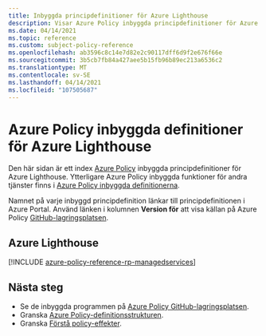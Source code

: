 ```yaml
---
title: Inbyggda principdefinitioner för Azure Lighthouse
description: Visar Azure Policy inbyggda principdefinitioner för Azure Lighthouse. Dessa inbyggda principdefinitioner ger vanliga metoder för att hantera dina Azure-resurser.
ms.date: 04/14/2021
ms.topic: reference
ms.custom: subject-policy-reference
ms.openlocfilehash: ab3596c8c14e7d82e2c90117dff6d9f2e676f66e
ms.sourcegitcommit: 3b5cb7fb84a427aee5b15fb96b89ec213a6536c2
ms.translationtype: MT
ms.contentlocale: sv-SE
ms.lasthandoff: 04/14/2021
ms.locfileid: "107505687"
---
```

# <a name="azure-policy-built-in-definitions-for-azure-lighthouse"></a>Azure Policy inbyggda definitioner för Azure Lighthouse

Den här sidan är ett index [Azure Policy](../../governance/policy/overview.md) inbyggda principdefinitioner för Azure Lighthouse. Ytterligare Azure Policy inbyggda funktioner för andra tjänster finns i [Azure Policy inbyggda definitionerna](../../governance/policy/samples/built-in-policies.md).

Namnet på varje inbyggd principdefinition länkar till principdefinitionen i Azure Portal. Använd länken i kolumnen **Version för** att visa källan på Azure Policy [GitHub-lagringsplatsen](https://github.com/Azure/azure-policy).

## <a name="azure-lighthouse"></a>Azure Lighthouse

[!INCLUDE [azure-policy-reference-rp-managedservices](../../../includes/policy/reference/byrp/microsoft.managedservices.md)]

## <a name="next-steps"></a>Nästa steg

- Se de inbyggda programmen på [Azure Policy GitHub-lagringsplatsen](https://github.com/Azure/azure-policy).
- Granska [Azure Policy-definitionsstrukturen](../../governance/policy/concepts/definition-structure.md).
- Granska [Förstå policy-effekter](../../governance/policy/concepts/effects.md).
